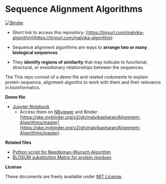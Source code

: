 # Sequence Alignment Algorithms

[![Binder](https://mybinder.org/badge_logo.svg)](https://mybinder.org/v2/gh/malvikasharan/Alignment-Algorithms/master)

- Short link to access this repository: [https://tinyurl.com/malvika-algorithm](https://tinyurl.com/malvika-algorithm)

- Sequence alignment algorithms are ways to **arrange two or many biological sequences** 
- They **identify regions of similarity** that may indicate to functional, structural, or evolutionary relationships between the sequences.

The This repo consist of a demo file and related coduments to explain protein sequence, alignment algoriths to work with them and their relevance in bioinformatics.

**Demo file**

- [Jupyter Notebook](https://github.com/malvikasharan/Alignment-Algorithms/blob/master/homage_to_alignment%20algorithms.ipynb)
  - Access them on [NBviewer](https://nbviewer.jupyter.org/github/malvikasharan/Alignment-Algorithms/blob/master/homage_to_alignment%20algorithms.ipynb) and Binder: [https://gke.mybinder.org/v2/gh/malvikasharan/Alignment-Algorithms/master](https://gke.mybinder.org/v2/gh/malvikasharan/Alignment-Algorithms/master).
  
**Related files**

- [Python script for Needleman-Wunsch Algorithm](https://github.com/malvikasharan/Alignment-Algorithms/blob/master/alignment_simple.py)
- [BLOSUM substitution Matrix for protein residues](https://github.com/malvikasharan/Alignment-Algorithms/blob/master/blosum62.bla)

**License**

These documents are freely available under [MIT License](https://github.com/malvikasharan/Alignment-Algorithms/blob/master/LICENSE).



